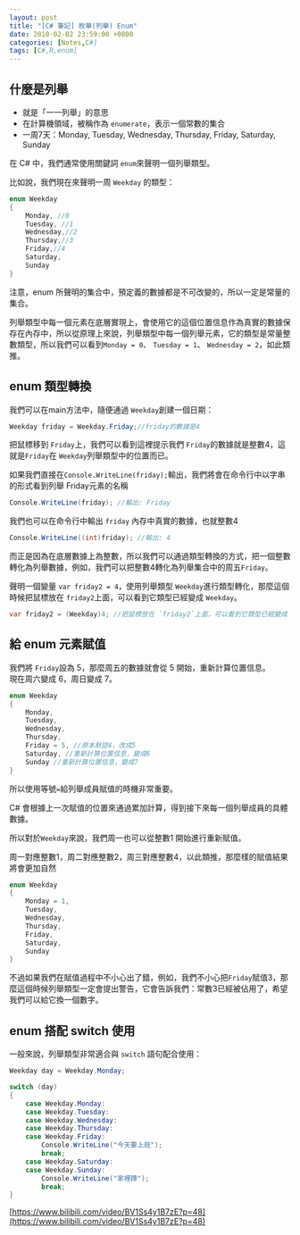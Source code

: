 ```yaml
---
layout: post
title: "[C# 筆記] 枚舉(列舉) Enum"
date: 2010-02-02 23:59:00 +0800
categories: [Notes,C#]
tags: [C#,R,enum]
---
```


## 什麼是列舉

- 就是「一一列舉」的意思
- 在計算機領域，被稱作為 `enumerate`，表示一個常數的集合
- 一周7天：Monday, Tuesday, Wednesday, Thursday, Friday, Saturday, Sunday

在 C# 中，我們通常使用關鍵詞 `enum`來聲明一個列舉類型。     

比如說，我們現在來聲明一周 `Weekday` 的類型：

```c#
enum Weekday
{
    Monday, //0
    Tuesday, //1
    Wednesday,//2
    Thursday,//3
    Friday,//4
    Saturday,
    Sunday
}
```
注意，enum 所聲明的集合中，預定義的數據都是不可改變的，所以一定是常量的集合。       

列舉類型中每一個元素在底層實現上，會使用它的這個位置信息作為真實的數據保存在內存中，所以從原理上來說，列舉類型中每一個列舉元素，它的類型是常量整數類型，所以我們可以看到`Monday = 0`、 `Tuesday = 1`、 `Wednesday = 2`，如此類推。      

## enum 類型轉換

我們可以在main方法中，隨便通過 `Weekday`創建一個日期：

```c# 
Weekday friday = Weekday.Friday;//friday的數據是4
```

把鼠標移到 `Friday`上，我們可以看到這裡提示我們 `Friday`的數據就是整數4，這就是`Friday`在 `Weekday`列舉類型中的位置而已。       

如果我們直接在`Console.WriteLine(friday);`輸出，我們將會在命令行中以字串的形式看到列舉 Friday元素的名稱

```c#
Console.WriteLine(friday); //輸出: Friday
```

我們也可以在命令行中輸出 `friday` 內存中真實的數據，也就整數4

```c#
Console.WriteLine((int)friday); //輸出: 4
```
而正是因為在底層數據上為整數，所以我們可以通過類型轉換的方式，把一個整數轉化為列舉數據，例如，我們可以把整數4轉化為列舉集合中的周五`Friday`。       

聲明一個變量 `var friday2 = 4`，使用列舉類型 `Weekday`進行類型轉化，那麼這個時候把鼠標放在 `friday2`上面，可以看到它類型已經變成 `Weekday`。

```c#
var friday2 = (Weekday)4; //把鼠標放在 `friday2`上面，可以看到它類型已經變成 `Weekday`
```

## 給 enum 元素賦值

我們將 `Friday`設為 5，那麼周五的數據就會從 5 開始，重新計算位置信息。  
現在周六變成 6，周日變成 7。    

```c#
enum Weekday
{
    Monday,
    Tuesday,
    Wednesday,
    Thursday,
    Friday = 5, //原本默認4，改成5
    Saturday, //重新計算位置信息，變成6
    Sunday //重新計算位置信息，變成7
}
```

所以使用等號`=`給列舉成員賦值的時機非常重要。       

C# 會根據上一次賦值的位置來通過累加計算，得到接下來每一個列舉成員的具體數據。       

所以對於`Weekday`來說，我們周一也可以從整數1 開始進行重新賦值。     

周一對應整數1，周二對應整數2，周三對應整數4，以此類推，那麼樣的賦值結果將會更加自然

```c#
enum Weekday
{
    Monday = 1,
    Tuesday,
    Wednesday,
    Thursday,
    Friday,
    Saturday,
    Sunday
}
```

不過如果我們在賦值過程中不小心出了錯，例如，我們不小心把`Friday`賦值3，那麼這個時候列舉類型一定會提出警告，它會告訴我們：常數3已經被佔用了，希望我們可以給它換一個數字。        

## enum 搭配 switch 使用

一般來說，列舉類型非常適合與 `switch` 語句配合使用：

```c#
Weekday day = Weekday.Monday;

switch (day)
{
    case Weekday.Monday:
    case Weekday.Tuesday:
    case Weekday.Wednesday:
    case Weekday.Thursday:
    case Weekday.Friday:
        Console.WriteLine("今天要上班");
        break;
    case Weekday.Saturday:
    case Weekday.Sunday:
        Console.WriteLine("家裡蹲");
        break;
}
```

[https://www.bilibili.com/video/BV1Ss4y1B7zE?p=48](https://www.bilibili.com/video/BV1Ss4y1B7zE?p=48)